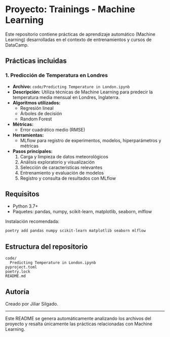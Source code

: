 # Proyecto: Trainings - Machine Learning

Este repositorio contiene prácticas de aprendizaje automático (Machine Learning) desarrolladas en el contexto de entrenamientos y cursos de DataCamp.

## Prácticas incluidas

### 1. Predicción de Temperatura en Londres

- **Archivo:** `code/Predicting Temperature in London.ipynb`
- **Descripción:** Utiliza técnicas de Machine Learning para predecir la temperatura media mensual en Londres, Inglaterra.
- **Algoritmos utilizados:**
  - Regresión lineal
  - Árboles de decisión
  - Random Forest
- **Métricas:**
  - Error cuadrático medio (RMSE)
- **Herramientas:**
  - MLflow para registro de experimentos, modelos, hiperparámetros y métricas
- **Pasos principales:**
  1. Carga y limpieza de datos meteorológicos
  2. Análisis exploratorio y visualización
  3. Selección de características relevantes
  4. Entrenamiento y evaluación de modelos
  5. Registro y consulta de resultados con MLflow

## Requisitos

- Python 3.7+
- Paquetes: pandas, numpy, scikit-learn, matplotlib, seaborn, mlflow

Instalación recomendada:

```bash
poetry add pandas numpy scikit-learn matplotlib seaborn mlflow
```

## Estructura del repositorio

```
code/
  Predicting Temperature in London.ipynb
pyproject.toml
poetry.lock
README.md
```

## Autoría

Creado por Jiliar Silgado.

---

Este README se genera automáticamente analizando los archivos del proyecto y resalta únicamente las prácticas relacionadas con Machine Learning.
